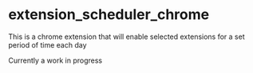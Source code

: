 # extension_scheduler_chrome

This is a chrome extension that will enable selected extensions for a set period of time each day

Currently a work in progress
